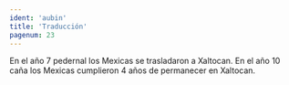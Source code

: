 ```yaml
---
ident: 'aubin'
title: 'Traducción'
pagenum: 23
---
```

En el año 7 pedernal los Mexicas se trasladaron a Xaltocan.
En el año 10 caña los Mexicas cumplieron 4 años de permanecer en Xaltocan.
